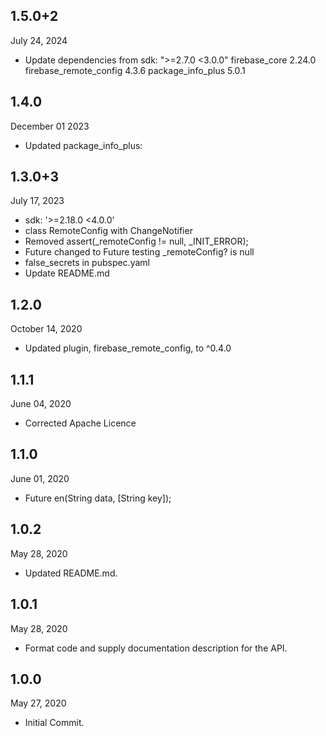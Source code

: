 
## 1.5.0+2
 July 24, 2024
- Update dependencies from
  sdk: ">=2.7.0 <3.0.0"
  firebase_core 2.24.0
  firebase_remote_config 4.3.6
  package_info_plus 5.0.1

## 1.4.0
 December 01 2023
- Updated package_info_plus: 

## 1.3.0+3
 July 17, 2023
- sdk: '>=2.18.0 <4.0.0'
- class RemoteConfig with ChangeNotifier
- Removed assert(_remoteConfig != null, _INIT_ERROR);
- Future<void> changed to Future<bool> testing _remoteConfig? is null
- false_secrets in pubspec.yaml
- Update README.md

## 1.2.0
 October 14, 2020
- Updated plugin, firebase_remote_config, to ^0.4.0 

## 1.1.1
 June 04, 2020
- Corrected Apache Licence 

## 1.1.0
 June 01, 2020
- Future<String> en(String data, [String key]);

## 1.0.2
 May 28, 2020
- Updated README.md.

## 1.0.1
 May 28, 2020
- Format code and supply documentation description for the API.

## 1.0.0
 May 27, 2020
- Initial Commit.

